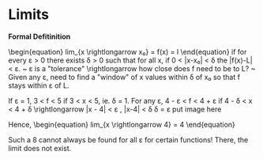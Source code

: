 # Limits
**Formal Defitinition**

\begin{equation}
lim_{x \rightlongarrow x₀} = f(x) = l
\end{equation}
if for every ε > 0 there exists δ > 0 such that for all x, if 0 < |x-x₀| < δ the |f(x)-L| < ε.
~ ε is a "tolerance" \rightlongarrow how close does f need to be to L?
~ Given any ε, need to find a "window" of x values within δ of x₀ so that f stays within ε of L.

If ε = 1, 3 < f < 5 if 3 < x < 5, ie. δ = 1.
    For any ε, 4 - ε < f < 4 + ε if 
            4 - δ < x < 4 + δ
        \rightlongarrow |x - 4| < ε , |x-4| < δ 
            δ = ε
put image here

Hence, 
\begin{equation}
lim_{x \rightlongarrow 4} = 4
\end{equation}

Such a 8 cannot always be found for all ε for certain functions! There, the limit does not exist. 
